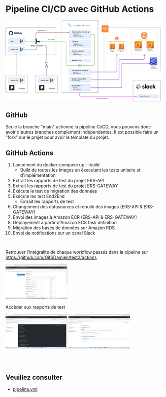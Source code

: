 

# Pipeline CI/CD avec GitHub Actions

![Pipeline CI/CD](./images/GitHubActions_pipeline.png)

## GitHub
Seule la branche "main" actionne la pipeline Ci/CD, nous pouvons donc avoir d'autres branches complement indépendantes.
Il est possible faire un "fork" sur le projet pour avoir le template du projet.

## GitHub Actions

1. Lancement du docker-compose up --build
    - Build de toutes les images en éxecutant les tests unitaire et d'implémentation
2. Extrait les rapports de test du projet ERS-API
3. Extrait les rapports de test du projet ERS-GATEWAY
4. Exécute le test de migration des données
5. Exécute les test End2End
    - Extrait les rapports de test
6. Changement des datasources et rebuild des images (ERS-API & ERS-GATEWAY)
7. Envoi des images à Amazon ECR (ERS-API & ERS-GATEWAY)
8. Déployement à partir d'Amazon ECS task definition
9. Migration des bases de données sur Amazon RDS
10. Envoi de notifications sur un canal Slack

<br>

Retrouver l'intégralité de chaque workflow passés dans la pipeline sur https://github.com/GitSDamien/test2/actions

[<img src="./images/GitHubActions_workflows.png" alt="GitHubActions_workflows" width="200"/>](https://github.com/GitSDamien/test2/actions)


Accèder aux rapports de test

[<img src="./images/GitHubActions_pipelineDetails.png" alt="GitHubActions_pipelineDetails" width="200"/>](./images/GitHubActions_pipelineDetails.png)
[<img src="./images/GitHubActions_testResults.png" alt="GitHubActions_testResults" width="200"/>](./images/GitHubActions_testResults.png)


<br>
<br>


## Veuillez consulter 
- [pipeline.yml](../.github/workflows/pipeline.yml)

